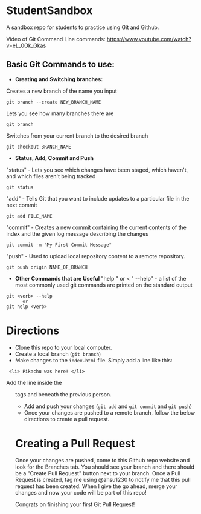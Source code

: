 # StudentSandbox
A sandbox repo for students to practice using Git and Github.

Video of Git Command Line commands: <https://www.youtube.com/watch?v=eL_0Ok_Gkas>

## **Basic Git Commands to use:**

  - **Creating and Switching branches:**

Creates a new branch of the name you input
```
git branch --create NEW_BRANCH_NAME
```
Lets you see how many branches there are
```
git branch 
```
Switches from your current branch to the desired branch
```
git checkout BRANCH_NAME
```
  - **Status, Add, Commit and Push**
  
"status" - Lets you see which changes have been staged, which haven't, and which files aren't being tracked
```
git status
```
"add" - Tells Git that you want to include updates to a particular file in the next commit
```
git add FILE_NAME
```
"commit" - Creates a new commit containing the current contents of the index and the given log message describing the changes
```
git commit -m "My First Commit Message"
```
"push" - Used to upload local repository content to a remote repository.
```
git push origin NAME_OF_BRANCH
```

  - **Other Commands that are Useful**
"help <verb>" or < "<verb> --help" - a list of the most commonly used git commands are printed on the standard output 
```
git <verb> --help
      or
git help <verb>
```

# Directions
 - Clone this repo to your local computer.
 - Create a local branch (`git branch`)
 - Make changes to the `index.html` file. Simply add a line like this: 
 ```
  <li> Pikachu was here! </li> 
 ```
Add the line inside the <ul> tags and beneath the previous person.

 - Add and push your changes (`git add` and `git commit` and `git push`)
 - Once your changes are pushed to a remote branch, follow the below directions to create a pull request.

# Creating a Pull Request

Once your changes are pushed, come to this Github repo website and look for the Branches tab. You should see your branch and there should be a "Create Pull Request" button next to your branch.
Once a Pull Request is created, tag me using @ahsu1230 to notify me that this pull request has been created.
When I give the go ahead, merge your changes and now your code will be part of this repo!

Congrats on finishing your first Git Pull Request!

